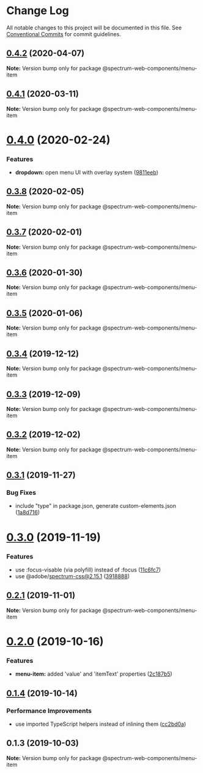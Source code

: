 # Change Log

All notable changes to this project will be documented in this file.
See [Conventional Commits](https://conventionalcommits.org) for commit guidelines.

## [0.4.2](https://github.com/adobe/spectrum-web-components/compare/@spectrum-web-components/menu-item@0.4.1...@spectrum-web-components/menu-item@0.4.2) (2020-04-07)

**Note:** Version bump only for package @spectrum-web-components/menu-item

## [0.4.1](https://github.com/adobe/spectrum-web-components/compare/@spectrum-web-components/menu-item@0.4.0...@spectrum-web-components/menu-item@0.4.1) (2020-03-11)

**Note:** Version bump only for package @spectrum-web-components/menu-item

# [0.4.0](https://github.com/adobe/spectrum-web-components/compare/@spectrum-web-components/menu-item@0.3.8...@spectrum-web-components/menu-item@0.4.0) (2020-02-24)

### Features

-   **dropdown:** open menu UI with overlay system ([9811eeb](https://github.com/adobe/spectrum-web-components/commit/9811eeb))

## [0.3.8](https://github.com/adobe/spectrum-web-components/compare/@spectrum-web-components/menu-item@0.3.7...@spectrum-web-components/menu-item@0.3.8) (2020-02-05)

**Note:** Version bump only for package @spectrum-web-components/menu-item

## [0.3.7](https://github.com/adobe/spectrum-web-components/compare/@spectrum-web-components/menu-item@0.3.6...@spectrum-web-components/menu-item@0.3.7) (2020-02-01)

**Note:** Version bump only for package @spectrum-web-components/menu-item

## [0.3.6](https://github.com/adobe/spectrum-web-components/compare/@spectrum-web-components/menu-item@0.3.5...@spectrum-web-components/menu-item@0.3.6) (2020-01-30)

**Note:** Version bump only for package @spectrum-web-components/menu-item

## [0.3.5](https://github.com/adobe/spectrum-web-components/compare/@spectrum-web-components/menu-item@0.3.4...@spectrum-web-components/menu-item@0.3.5) (2020-01-06)

**Note:** Version bump only for package @spectrum-web-components/menu-item

## [0.3.4](https://github.com/adobe/spectrum-web-components/compare/@spectrum-web-components/menu-item@0.3.3...@spectrum-web-components/menu-item@0.3.4) (2019-12-12)

**Note:** Version bump only for package @spectrum-web-components/menu-item

## [0.3.3](https://github.com/adobe/spectrum-web-components/compare/@spectrum-web-components/menu-item@0.3.2...@spectrum-web-components/menu-item@0.3.3) (2019-12-09)

**Note:** Version bump only for package @spectrum-web-components/menu-item

## [0.3.2](https://github.com/adobe/spectrum-web-components/compare/@spectrum-web-components/menu-item@0.3.1...@spectrum-web-components/menu-item@0.3.2) (2019-12-02)

**Note:** Version bump only for package @spectrum-web-components/menu-item

## [0.3.1](https://github.com/adobe/spectrum-web-components/compare/@spectrum-web-components/menu-item@0.3.0...@spectrum-web-components/menu-item@0.3.1) (2019-11-27)

### Bug Fixes

-   include "type" in package.json, generate custom-elements.json ([1a8d716](https://github.com/adobe/spectrum-web-components/commit/1a8d716))

# [0.3.0](https://github.com/adobe/spectrum-web-components/compare/@spectrum-web-components/menu-item@0.2.1...@spectrum-web-components/menu-item@0.3.0) (2019-11-19)

### Features

-   use :focus-visable (via polyfill) instead of :focus ([11c6fc7](https://github.com/adobe/spectrum-web-components/commit/11c6fc7))
-   use @adobe/spectrum-css@2.15.1 ([3918888](https://github.com/adobe/spectrum-web-components/commit/3918888))

## [0.2.1](https://github.com/adobe/spectrum-web-components/compare/@spectrum-web-components/menu-item@0.2.0...@spectrum-web-components/menu-item@0.2.1) (2019-11-01)

**Note:** Version bump only for package @spectrum-web-components/menu-item

# [0.2.0](https://github.com/adobe/spectrum-web-components/compare/@spectrum-web-components/menu-item@0.1.4...@spectrum-web-components/menu-item@0.2.0) (2019-10-16)

### Features

-   **menu-item:** added 'value' and 'itemText' properties ([2c187b5](https://github.com/adobe/spectrum-web-components/commit/2c187b5))

## [0.1.4](https://github.com/adobe/spectrum-web-components/compare/@spectrum-web-components/menu-item@0.1.3...@spectrum-web-components/menu-item@0.1.4) (2019-10-14)

### Performance Improvements

-   use imported TypeScript helpers instead of inlining them ([cc2bd0a](https://github.com/adobe/spectrum-web-components/commit/cc2bd0a))

## 0.1.3 (2019-10-03)

**Note:** Version bump only for package @spectrum-web-components/menu-item
